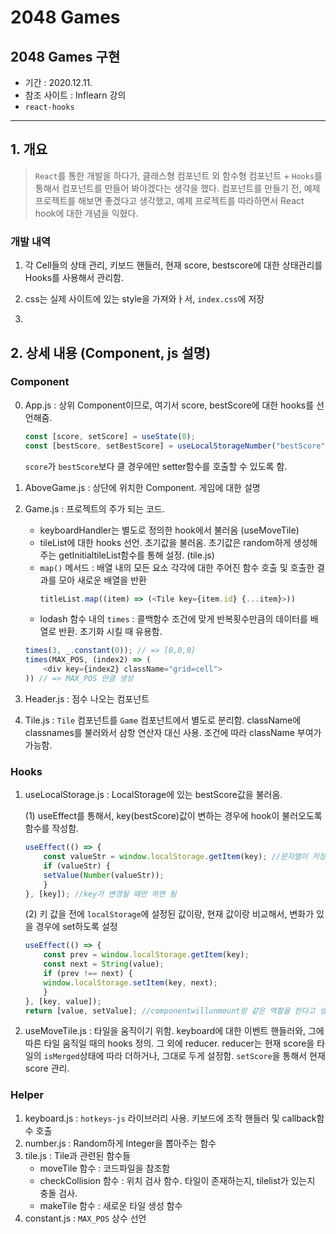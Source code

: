 # 2048 Games

## 2048 Games 구현

- 기간 : 2020.12.11.
- 참조 사이트 : Inflearn 강의
- `react-hooks`

---

## 1. 개요

> `React`를 통한 개발을 하다가, 클래스형 컴포넌트 외 함수형 컴포넌트 + `Hooks`를 통해서 컴포넌트를 만들어 봐야겠다는 생각을 했다. 컴포넌트를 만들기 전, 예제 프로젝트를 해보면 좋겠다고 생각했고, 예제 프로젝트를 따라하면서 React hook에 대한 개념을 익혔다.

### 개발 내역

1. 각 Cell들의 상태 관리, 키보드 핸들러, 현재 score, bestscore에 대한 상태관리를 Hooks를 사용해서 관리함.

2. css는 실제 사이트에 있는 style을 가져와ㅏ서, `index.css`에 저장

3.

## 2. 상세 내용 (Component, js 설명)

### Component

0. App.js : 상위 Component이므로, 여기서 score, bestScore에 대한 hooks를 선언해줌.

   ``` javascript
   const [score, setScore] = useState(0);
   const [bestScore, setBestScore] = useLocalStorageNumber("bestScore", 0);
   ```

   `score`가 `bestScore`보다 클 경우에만 setter함수를 호출할 수 있도록 함.

1. AboveGame.js : 상단에 위치한 Component. 게임에 대한 설명

2. Game.js : 프로젝트의 주가 되는 코드.

   - keyboardHandler는 별도로 정의한 hook에서 불러옴 (useMoveTile)
   - tileList에 대한 hooks 선언. 초기값을 불러옴. 초기값은 random하게 생성해주는 getInitialtileList함수를 통해 설정. (tile.js)
   - `map()` 메서드 : 배열 내의 모든 요소 각각에 대한 주어진 함수 호출 및 호출한 결과를 모아 새로운 배열을 반환
     ``` javascript
     titleList.map((item) => (<Tile key={item.id} {...item}>))
     ```
   - lodash 함수 내의 `times` : 콜백함수 조건에 맞게 반복횟수만큼의 데이터를 배열로 반환. 초기화 시킬 때 유용함.

   ``` javascript
   times(3, _.constant(0)); // => [0,0,0]
   times(MAX_POS, (index2) => (
       <div key={index2} className="grid=cell">
   )) // => MAX_POS 만큼 생성
   ```

3. Header.js : 점수 나오는 컴포넌트
4. Tile.js : `Tile` 컴포넌트를 `Game` 컴포넌트에서 별도로 분리함. className에 classnames를 불러와서 삼항 연산자 대신 사용. 조건에 따라 className 부여가 가능함.

### Hooks

1. useLocalStorage.js : LocalStorage에 있는 bestScore값을 불러옴.

   (1) useEffect를 통해서, key(bestScore)값이 변하는 경우에 hook이 불러오도록 함수를 작성함.

   ``` javascript
   useEffect(() => {
       const valueStr = window.localStorage.getItem(key); //문자열이 저장되므로
       if (valueStr) {
       setValue(Number(valueStr));
       }
   }, [key]); //key가 변경될 때만 하면 됨

   ```

   (2) 키 값을 전에 `localStorage`에 설정된 값이랑, 현재 값이랑 비교해서, 변화가 있을 경우에 set하도록 설정

   ``` javascript
   useEffect(() => {
       const prev = window.localStorage.getItem(key);
       const next = String(value);
       if (prev !== next) {
       window.localStorage.setItem(key, next);
       }
   }, [key, value]);
   return [value, setValue]; //componentwillunmount랑 같은 역할을 한다고 생각
   ```

2. useMoveTile.js : 타일을 움직이기 위함. keyboard에 대한 이벤트 핸들러와, 그에 따른 타일 움직일 때의 hooks 정의. 그 외에 reducer. reducer는 현재 score을 타일의 `isMerged`상태에 따라 더하거나, 그대로 두게 설정함. `setScore`을 통해서 현재 score 관리.

### Helper

1. keyboard.js : `hotkeys-js` 라이브러리 사용. 키보드에 조작 핸들러 및 callback함수 호출
2. number.js : Random하게 Integer을 뽑아주는 함수
3. tile.js : Tile과 관련된 함수들
   - moveTile 함수 : 코드파일을 참조함
   - checkCollision 함수 : 위치 검사 함수. 타일이 존재하는지, tilelist가 있는지 충돌 검사.
   - makeTile 함수 : 새로운 타일 생성 함수
4. constant.js : `MAX_POS` 상수 선언
